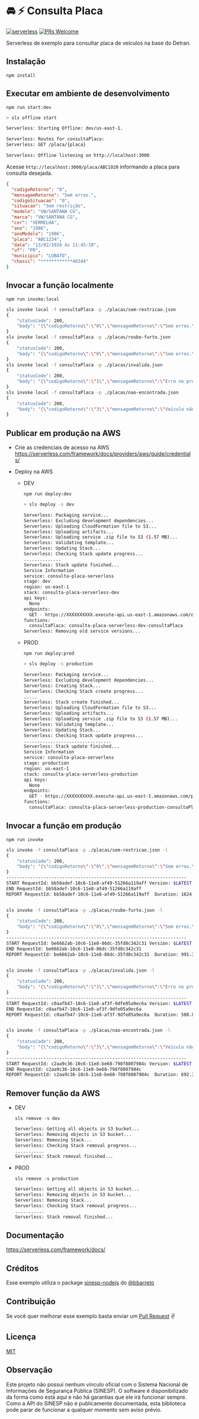 # 🚘 ⚡ Consulta Placa
[![serverless](http://public.serverless.com/badges/v3.svg)](http://www.serverless.com)
[![PRs Welcome](https://img.shields.io/badge/PRs-welcome-brightgreen.svg)](#contribuição)

Serverless de exemplo para consultar placa de veículos na base do Detran.

## Instalação
`npm install`

## Executar em ambiente de desenvolvimento
`npm run start:dev`

```sh
> sls offline start

Serverless: Starting Offline: dev/us-east-1.

Serverless: Routes for consultaPlaca:
Serverless: GET /placa/{placa}

Serverless: Offline listening on http://localhost:3000
````

Acesse `http://localhost:3000/placa/ABC1020` informando a placa para consulta desejada.

```json
{
  "codigoRetorno": "0",
  "mensagemRetorno": "Sem erros.",
  "codigoSituacao": "0",
  "situacao": "Sem restrição",
  "modelo": "VW/SANTANA CG",
  "marca": "VW/SANTANA CG",
  "cor": "VERMELHA",
  "ano": "1986",
  "anoModelo": "1986",
  "placa": "ABC1234",
  "data": "13/02/2018 às 11:45:10",
  "uf": "PR",
  "municipio": "LOBATO",
  "chassi": "************46344"
}
```

## Invocar a função localmente
`npm run invoke:local`

```sh
sls invoke local -f consultaPlaca -p ./placas/sem-restricao.json
{
    "statusCode": 200,
    "body": "{\"codigoRetorno\":\"0\",\"mensagemRetorno\":\"Sem erros.\",\"codigoSituacao\":\"0\",\"situacao\":\"Sem restrição\",\"modelo\":\"I/FERRARI 360 MODENA\",\"marca\":\"I/FERRARI 360 MODENA\",\"cor\":\"VERMELHA\",\"ano\":\"1999\",\"anoModelo\":\"2000\",\"placa\":\"AFT0017\",\"data\":\"13/02/2018 às 12:05:34\",\"uf\":\"PR\",\"municipio\":\"QUATRO BARRAS\",\"chassi\":\"************15765\"}"
}
sls invoke local -f consultaPlaca -p ./placas/roubo-furto.json
{
    "statusCode": 200,
    "body": "{\"codigoRetorno\":\"0\",\"mensagemRetorno\":\"Sem erros.\",\"codigoSituacao\":\"1\",\"situacao\":\"Roubo/Furto\",\"modelo\":\"I/MMC L200 4X4\",\"marca\":\"I/MMC L200 4X4\",\"cor\":\"PRETA\",\"ano\":\"1992\",\"anoModelo\":\"1993\",\"placa\":\"FFF0012\",\"data\":\"13/02/2018 às 12:05:36\",\"uf\":\"SP\",\"municipio\":\"SAO PAULO\",\"chassi\":\"************01561\"}"
}
sls invoke local -f consultaPlaca -p ./placas/invalida.json
{
    "statusCode": 200,
    "body": "{\"codigoRetorno\":\"1\",\"mensagemRetorno\":\"Erro no processamento da consulta.\"}"
}
sls invoke local -f consultaPlaca -p ./placas/nao-encontrada.json
{
    "statusCode": 200,
    "body": "{\"codigoRetorno\":\"3\",\"mensagemRetorno\":\"Veículo não encontrado.\"}"
}
```

## Publicar em produção na AWS

  - Crie as credenciais de acesso na AWS
    https://serverless.com/framework/docs/providers/aws/guide/credentials/


  - Deploy na AWS
  
    - DEV
    
      `npm run deploy:dev`

      ```sh
      > sls deploy -s dev

      Serverless: Packaging service...
      Serverless: Excluding development dependencies...
      Serverless: Uploading CloudFormation file to S3...
      Serverless: Uploading artifacts...
      Serverless: Uploading service .zip file to S3 (1.57 MB)...
      Serverless: Validating template...
      Serverless: Updating Stack...
      Serverless: Checking Stack update progress...
      ..............
      Serverless: Stack update finished...
      Service Information
      service: consulta-placa-serverless
      stage: dev
      region: us-east-1
      stack: consulta-placa-serverless-dev
      api keys:
        None
      endpoints:
        GET - https://XXXXXXXXXX.execute-api.us-east-1.amazonaws.com/dev/placa/{placa}
      functions:
        consultaPlaca: consulta-placa-serverless-dev-consultaPlaca
      Serverless: Removing old service versions...
      ```

    - PROD
    
      `npm run deploy:prod`

      ```sh
      > sls deploy -s production

      Serverless: Packaging service...
      Serverless: Excluding development dependencies...
      Serverless: Creating Stack...
      Serverless: Checking Stack create progress...
      .....
      Serverless: Stack create finished...
      Serverless: Uploading CloudFormation file to S3...
      Serverless: Uploading artifacts...
      Serverless: Uploading service .zip file to S3 (1.57 MB)...
      Serverless: Validating template...
      Serverless: Updating Stack...
      Serverless: Checking Stack update progress...
      .................................
      Serverless: Stack update finished...
      Service Information
      service: consulta-placa-serverless
      stage: production
      region: us-east-1
      stack: consulta-placa-serverless-production
      api keys:
        None
      endpoints:
        GET - https://XXXXXXXXXX.execute-api.us-east-1.amazonaws.com/production/placa/{placa}
      functions:
        consultaPlaca: consulta-placa-serverless-production-consultaPlaca
      ```

## Invocar a função em produção
`npm run invoke`

```sh
sls invoke -f consultaPlaca -p ./placas/sem-restricao.json -l
{
    "statusCode": 200,
    "body": "{\"codigoRetorno\":\"0\",\"mensagemRetorno\":\"Sem erros.\",\"codigoSituacao\":\"0\",\"situacao\":\"Sem restrição\",\"modelo\":\"I/FERRARI 360 MODENA\",\"marca\":\"I/FERRARI 360 MODENA\",\"cor\":\"VERMELHA\",\"ano\":\"1999\",\"anoModelo\":\"2000\",\"placa\":\"AFT0017\",\"data\":\"13/02/2018 às 12:03:58\",\"uf\":\"PR\",\"municipio\":\"QUATRO BARRAS\",\"chassi\":\"************15765\"}"
}
--------------------------------------------------------------------
START RequestId: bb58adef-10c6-11e8-af49-51266a119aff Version: $LATEST
END RequestId: bb58adef-10c6-11e8-af49-51266a119aff
REPORT RequestId: bb58adef-10c6-11e8-af49-51266a119aff	Duration: 1624.65 ms	Billed Duration: 1700 ms 	Memory Size: 1024 MB	Max Memory Used: 43 MB


sls invoke -f consultaPlaca -p ./placas/roubo-furto.json -l
{
    "statusCode": 200,
    "body": "{\"codigoRetorno\":\"0\",\"mensagemRetorno\":\"Sem erros.\",\"codigoSituacao\":\"1\",\"situacao\":\"Roubo/Furto\",\"modelo\":\"I/MMC L200 4X4\",\"marca\":\"I/MMC L200 4X4\",\"cor\":\"PRETA\",\"ano\":\"1992\",\"anoModelo\":\"1993\",\"placa\":\"FFF0012\",\"data\":\"13/02/2018 às 12:04:02\",\"uf\":\"SP\",\"municipio\":\"SAO PAULO\",\"chassi\":\"************01561\"}"
}
--------------------------------------------------------------------
START RequestId: be6662ab-10c6-11e8-86dc-35fd8c342c31 Version: $LATEST
END RequestId: be6662ab-10c6-11e8-86dc-35fd8c342c31
REPORT RequestId: be6662ab-10c6-11e8-86dc-35fd8c342c31	Duration: 991.36 ms	Billed Duration: 1000 ms 	Memory Size: 1024 MB	Max Memory Used: 46 MB


sls invoke -f consultaPlaca -p ./placas/invalida.json -l
{
    "statusCode": 200,
    "body": "{\"codigoRetorno\":\"1\",\"mensagemRetorno\":\"Erro no processamento da consulta.\"}"
}
--------------------------------------------------------------------
START RequestId: c0aafb47-10c6-11e8-af3f-9dfe05a9ec6a Version: $LATEST
END RequestId: c0aafb47-10c6-11e8-af3f-9dfe05a9ec6a
REPORT RequestId: c0aafb47-10c6-11e8-af3f-9dfe05a9ec6a	Duration: 508.87 ms	Billed Duration: 600 ms 	Memory Size: 1024 MB	Max Memory Used: 47 MB


sls invoke -f consultaPlaca -p ./placas/nao-encontrada.json -l
{
    "statusCode": 200,
    "body": "{\"codigoRetorno\":\"3\",\"mensagemRetorno\":\"Veículo não encontrado.\"}"
}
--------------------------------------------------------------------
START RequestId: c2aa9c36-10c6-11e8-be68-798f8807984c Version: $LATEST
END RequestId: c2aa9c36-10c6-11e8-be68-798f8807984c
REPORT RequestId: c2aa9c36-10c6-11e8-be68-798f8807984c	Duration: 692.35 ms	Billed Duration: 700 ms 	Memory Size: 1024 MB	Max Memory Used: 47 MB
```

## Remover função da AWS

  - DEV
  
    `sls remove -s dev`

    ```sh
    Serverless: Getting all objects in S3 bucket...
    Serverless: Removing objects in S3 bucket...
    Serverless: Removing Stack...
    Serverless: Checking Stack removal progress...
    ...........
    Serverless: Stack removal finished...
    ```

  - PROD

    `sls remove -s production`

    ```sh
    Serverless: Getting all objects in S3 bucket...
    Serverless: Removing objects in S3 bucket...
    Serverless: Removing Stack...
    Serverless: Checking Stack removal progress...
    ...........
    Serverless: Stack removal finished...
    ```


## Documentação

https://serverless.com/framework/docs/

## Créditos

Esse exemplo utiliza o package [sinesp-nodejs](https://github.com/bbarreto/sinesp-nodejs) do [@bbarreto](https://github.com/bbarreto)


## Contribuição

Se você quer melhorar esse exemplo basta enviar um [Pull Request](https://github.com/wgenial/consulta-placa-serverless/compare) ✌️

## Licença

[MIT](https://github.com/wgenial/consulta-placa-serverless/blob/master/LICENSE.md)


## Observação

Este projeto não possui nenhum vínculo oficial com o Sistema Nacional de Informações de Segurança Pública (SINESP). O software é disponibilizado da forma como está aqui e não há garantias que ele irá funcionar sempre. Como a API do SINESP não é publicamente documentada, esta biblioteca pode parar de funcionar a qualquer momento sem aviso prévio.
